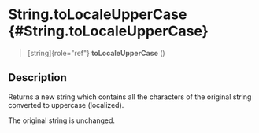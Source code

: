 String.toLocaleUpperCase {#String.toLocaleUpperCase}
========================

> [string]{role="ref"} **toLocaleUpperCase** ()

Description
-----------

Returns a new string which contains all the characters of the original
string converted to uppercase (localized).

The original string is unchanged.
